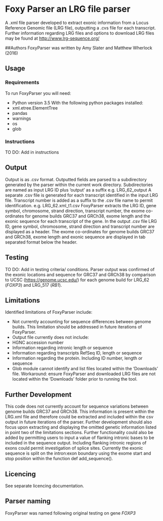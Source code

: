 # Foxy Parser an LRG file parser
A .xml file parser developed to extract exonic information from a Locus Reference Genomic file (LRG file), outputting a .cvs file for each transcript.   
Further information regarding LRG files and options to download LRG files may be found at http://www.lrg-sequence.org/

##Authors
FoxyParser was written by Amy Slater and Matthew Wherlock (2016)

## Usage
### Requirements
To run FoxyParser you will need:
* Python version 3.5
With the following python packages installed:
* xml.etree.ElementTree
* pandas
*	warnings
*	os
* glob

### Instructions
TO DO: Add in instructions

## Output
Output is as .csv format.
Outputted fields are parsed to a subdirectory generated by the parser within the current work directory. Subdirectories are named as input LRG ID plus ‘output’ as a suffix e.g. LRG_62_output 
A separate .csv file is generated for each transcript identified in the input LRG file. Transcript number is added as a suffix to the .csv file name to permit identification. e.g. LRG_62.xml_t1.csv
FoxyParser extracts the LRG ID, gene symbol, chromosome, strand direction, transcript number, the exome co-ordinates for genome builds GRC37 and GRCh38, exome length and the exonic sequence for each transcript of the gene. 
In the output .csv file LRG ID, gene symbol, chromosome, strand direction and transcript number are displayed as a header. The exome co-ordinates for genome builds GRC37 and GRCh38, exome length and exonic sequence are displayed in tab separated format below the header.

## Testing
TO DO: Add in testing criteria/ conditions. 
Parser output was confirmed of the exonic locations and sequence for GRC37 and GRCh38 by comparison to UCSC (https://genome.ucsc.edu/) for each genome build for LRG_62 (_FOXP3_) and LRG_517 (_RB1_).

## Limitations
Identified limitations of FoxyParser include:

*	Not currently accounting for sequence differences between genome builds. This limitation should be addressed in future iterations of FoxyParser. 
*	Output file currently does not include:
  *	HGNC accession number
  *	Information regarding intronic length or sequence
  *	Information regarding transcripts RefSeq ID, length or sequence
  *	Information regarding the protein. Including ID number, length or sequence
*	Glob module cannot identify and list files located within the ‘Downloads’ file. Workaround: ensure FoxyParser and downloaded LRG files are not located within the ‘Downloads’ folder prior to running the tool. 


## Further Development
This code does not currently account for sequence variations between genome builds GRC37 and GRCh38. This information is present within the LRG.xml file and therefore could be extracted and included within the csv output in future iterations of the parser.
Further development should also focus upon extracting and displaying the omitted genetic information listed in point two of the limitations sections. 
Further functionality could also be added by permitting users to input a value of flanking intronic bases to be included in the sequence output. Including flanking intronic regions of exons could permit investigation of splice sites. Currently the exonic sequence is split on the intron:exon boundary using the exome start and stop position within the function def add_sequence(). 

## Licencing 
See separate licencing documentation. 

## Parser naming
FoxyParser was named following original testing on gene _FOXP3_
